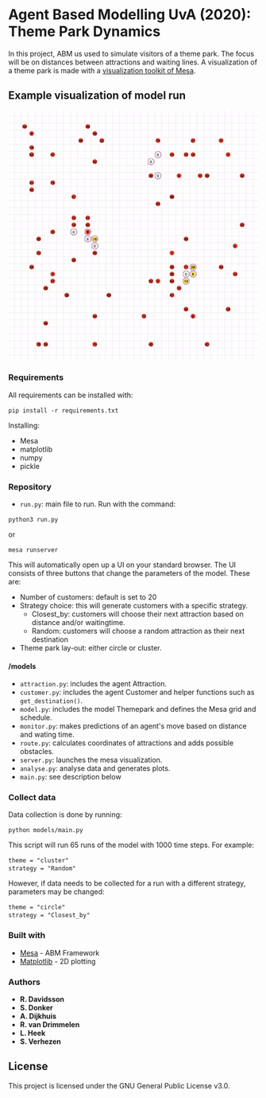 # Agent Based Modelling UvA (2020): Theme Park Dynamics
In this project, ABM us used to simulate visitors of a theme park. The focus will be on distances between attractions and waiting lines. A visualization of a theme park is made with a [visualization toolkit of Mesa](https://mesa.readthedocs.io/en/master/apis/visualization.html).

## Example visualization of model run
![Alt Text](https://github.com/rebeccadavidsson/ABM/blob/master/abm.gif)

### Requirements
All requirements can be installed with:
```
pip install -r requirements.txt
```
Installing:
* Mesa
* matplotlib
* numpy
* pickle

### Repository

* ```run.py```: main file to run. Run with the command:
```
python3 run.py
```
or
```
mesa runserver
```
This will automatically open up a UI on your standard browser. The UI consists of three buttons that change the parameters of the model. These are:
* Number of customers: default is set to 20
* Strategy choice: this will generate customers with a specific strategy.
  * Closest_by: customers will choose their next attraction based on distance and/or waitingtime.
  * Random: customers will choose a random attraction as their next destination
* Theme park lay-out: either circle or cluster.


#### /models

* ```attraction.py```: includes the agent Attraction.
* ```customer.py```: includes the agent Customer and helper functions such as ```get_destination()```.
* ```model.py```: includes the model Themepark and defines the Mesa grid and schedule.
* ```monitor.py```: makes predictions of an agent's move based on distance and wating time.
* ```route.py```: calculates coordinates of attractions and adds possible obstacles.
* ```server.py```: launches the mesa visualization.
* ```analyse.py```: analyse data and generates plots.
* ```main.py```: see description below

### Collect data
Data collection is done by running:
```
python models/main.py
```
This script will run 65 runs of the model with 1000 time steps. For example:

```
theme = "cluster"
strategy = "Random"
```
However, if data needs to be collected for a run with a different strategy, parameters may be changed:
```
theme = "circle"
strategy = "Closest_by"
```


### Built with
* [Mesa](https://github.com/projectmesa/mesa) - ABM Framework
* [Matplotlib](https://matplotlib.org) - 2D plotting

### Authors
* __R. Davidsson__
* __S. Donker__
* __A. Dijkhuis__
* __R. van Drimmelen__
* __L. Heek__
* __S. Verhezen__

## License
This project is licensed under the GNU General Public License v3.0.
